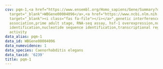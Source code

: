 ```yaml
---
csv: pqm-1,<a href="https://www.ensembl.org/Homo_sapiens/Gene/Summary?db=core;g=WBGene00004096"
  target="_blank">WBGene00004096</a>,<a href="https://www.ncbi.nlm.nih.gov/pubmed/30894454"
  target="_blank"><i class="fas fa-file"></i></a>",genetic interference,functional
  association,prime adult stage, RNA-seq assay, hsf-1 overexpression,nucleotide sequence
  identification,nucleotide sequence identification,transcriptional regulation,up-regulates
  activity
data_alias: pqm-1
data_id: WBGene00004096
data_numevidence: 1
data_species: Caenorhabditis elegans
data_taxid: '6239'
title: pqm-1
---
```

